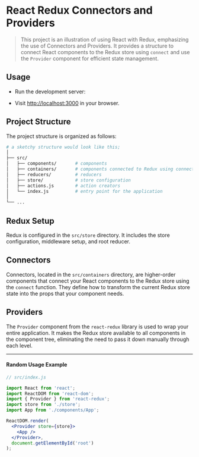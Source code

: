 # React Redux Connectors and Providers

> This project is an illustration of using React with Redux, emphasizing the use of Connectors and Providers. It provides a structure to connect React components to the Redux store using `connect` and use the `Provider` component for efficient state management.

## Usage

- Run the development server:

- Visit [http://localhost:3000](http://localhost:3000) in your browser.

## Project Structure

The project structure is organized as follows:

```bash
# a sketchy structure would look like this;
│
├── src/
│   ├── components/       # components
│   ├── containers/       # components connected to Redux using connectors
│   ├── reducers/         # reducers
│   ├── store/            # store configuration
│   ├── actions.js        # action creators
│   └── index.js          # entry point for the application
│
└── ...
```

## Redux Setup

Redux is configured in the `src/store` directory. It includes the store configuration, middleware setup, and root reducer.

## Connectors

Connectors, located in the `src/containers` directory, are higher-order components that connect your React components to the Redux store using the `connect` function. They define how to transform the current Redux store state into the props that your component needs.

## Providers

The `Provider` component from the `react-redux` library is used to wrap your entire application. It makes the Redux store available to all components in the component tree, eliminating the need to pass it down manually through each level.

---
#### Random Usage Example
```jsx
// src/index.js

import React from 'react';
import ReactDOM from 'react-dom';
import { Provider } from 'react-redux';
import store from './store';
import App from './components/App';

ReactDOM.render(
  <Provider store={store}>
    <App />
  </Provider>,
  document.getElementById('root')
);
```
